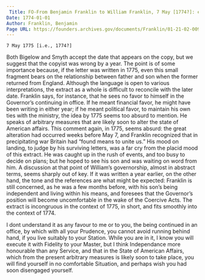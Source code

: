 ```yaml
---
 Title: FO-From Benjamin Franklin to William Franklin, 7 May [1774?]: extract
Date: 1774-01-01
Author: Franklin, Benjamin
Page URL: https://founders.archives.gov/documents/Franklin/01-21-02-0099
---
```


    7 May 1775 [i.e., 1774?]
   
  Both Bigelow and Smyth accept the date that appears on the copy, but we suggest that the copyist was wrong by a year. The point is of some importance because, if the letter was written in 1775, even this small fragment bears on the relationship between father and son when the former returned from England. Although the language is open to various interpretations, the extract as a whole is difficult to reconcile with the later date. Franklin says, for instance, that he sees no favor to himself in the Governor’s continuing in office. If he meant financial favor, he might have been writing in either year; if he meant political favor, to maintain his own ties with the ministry, the idea by 1775 seems too absurd to mention. He speaks of arbitrary measures that are likely soon to alter the state of American affairs. This comment again, in 1775, seems absurd: the great alteration had occurred weeks before May 7, and Franklin recognized that in precipitating war Britain had “found means to unite us.” His mood on landing, to judge by his surviving letters, was a far cry from the placid mood of this extract. He was caught up in the rush of events, and too busy to decide on plans; but he hoped to see his son and was waiting on word from him. A discussion at that point of William’s governorship, almost in abstract terms, seems sharply out of key. If it was written a year earlier, on the other hand, the tone and the references are what might be expected: Franklin is still concerned, as he was a few months before, with his son’s being independent and living within his means, and foresees that the Governor’s position will become uncomfortable in the wake of the Coercive Acts. The extract is incongruous in the context of 1775, in short, and fits smoothly into the context of 1774. 
 
  I dont understand it as any favour to me or to you, the being continued in an office, by which with all your Prudence, you cannot avoid running behind hand, if you live suitably to your Station. While you are in it, I know you will execute it with Fidelity to your Master, but I think Independance more honourable than any Service, and that in the State of American Affairs, which from the present arbitrary measures is likely soon to take place, you will find yourself in no comfortable Situation, and perhaps wish you had soon disengaged yourself. 

